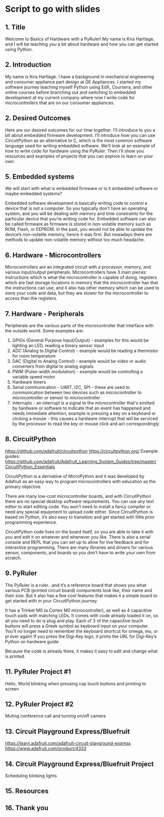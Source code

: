 # Script to go with slides

## 1. Title

Welcome to Basics of Hardware with a PyRuler! My name is Kira Hartlage, and I will be teaching you a bit about hardware and how you can get started using Python.

## 2. Introduction

My name is Kira Hartlage. I have a background in mechanical engineering and consumer appliance part design at GE Appliances. I started my software journey teaching myself Python using EdX, Coursera, and other online courses before branching out and switching to embedded development at my current company where now I write code for microcontrollers that are on our consumer appliances.

## 2. Desired Outcomes

Here are our desired outcomes for our time together. I’ll introduce to you a bit about embedded firmware development. I’ll introduce how you can use CircuitPython as an alternative to C, which is the most common software language used for writing embedded software. We’ll look at an example of how to write code for hardware using the PyRuler. Then I’ll show you resources and examples of projects that you can explore to learn on your own.

## 5. Embedded systems

We will start with what is embedded firmware or is it embedded software or maybe embedded systems?

Embedded software development is basically writing code to control a device that is not a computer. So you typically don’t have an operating system, and you will be dealing with memory and time constraints for the particular device that you’re writing code for. Embedded software can also be called firmware as firmware is stored in non-volatile memory such as ROM, Flash, or EEPROM. In the past, you would not be able to update the device’s non-volatile memory, hence it was firm. But nowadays there are methods to update non-volatile memory without too much headache.

## 6. Hardware - Microcontrollers

Microcontrollers are an integrated circuit with a processor, memory, and various input/output peripherals. Microcontrollers have 3 main pieces: instructions which is what the microcontroller is capable of doing, registers which are fast storage locations in memory that the microcontroller has that the instructions can use, and it also has other memory which can be used to store your code and data, but they are slower for the microcontroller to access than the registers.

## 7. Hardware - Peripherals

Peripherals are the various parts of the microcontroller that interface with the outside world. Some examples are:
1. GPIOs (General Purpose Input/Output) - examples for this would be lighting an LED, reading a binary sensor input
1. ADC (Analog to Digital Control) - example would be reading a thermistor for room temperature
1. DAC (Digital to Analog Control) - example would be video or audio converters from digital to analog signals
1. PWM (Pulse-width modulation) - example would be controlling a variable speed motor
1. Hardware timers
1. Serial communication - UART, I2C, SPI - these are used to communication between two devices such as microcontroller to microcontroller or sensor to microcontroller
1. Interrupts - an interrupt is a signal to the microcontroller that's emitted by hardware or software to indicate that an event has happened and needs immediate attention; example is pressing a key on a keyboard or clicking a mouse - this causes a hardware interrupt that will be serviced by the processor to read the key or mouse click and act correspondingly


## 8. CircuitPython

https://github.com/adafruit/circuitpython
https://circuitpython.org/
Example guides: https://github.com/adafruit/Adafruit_Learning_System_Guides/tree/master/CircuitPython_Essentials

CircuitPython is a derivative of MicroPython and it was developed by Adafruit as an easy way to program microcontrollers with education as the primary objective.

There are many low-cost microcontroller boards, and with CircuitPython there are no special desktop software requirements. You can use any text editor to start editing code. You won’t need to install a fancy compiler or need any special equipment to upload code either. Since CircuitPython is based on Python, it’s also easy to transition and get started with little prior programming experience.

CircuitPython code lives on the board itself, so you are able to take it with you and edit it on whatever and whenever you like. There is also a serial console and REPL that you can set up to allow for live feedback and for interactive programming. There are many libraries and drivers for various sensor, components, and boards so you don’t have to write your own from scratch.

## 9. PyRuler

The PyRuler is a ruler...and it’s a reference board that shows you what various PCB (printed circuit board) components look like, their name and their size. But it also has a few cool features that makes it a simple board to get started with in your CircuitPython journey.

It has a Trinket M0 (a Cortex M0 microcontroller), as well as 4 capacitive touch pads with matching LEDs. It comes with code already loaded it on, so all you need to do is plug and play. Each of 3 of the capacitive touch buttons will press a Greek symbol as keyboard input on your computer. You’ll no longer need to remember the keyboard shortcut for omega, mu, or pi ever again! If you press the Digi-Key logo, it prints the URL for Digi-Key’s Python on hardware guide.

Because the code is already there, it makes it easy to edit and change what is printed.

## 11. PyRuler Project  #1
Hello, World blinking when pressing cap touch buttons and printing to screen

## 12. PyRuler Project #2
Muting conference call and turning on/off camera

## 13. Circuit Playground Express/Bluefruit
https://learn.adafruit.com/adafruit-circuit-playground-express
https://www.adafruit.com/product/4333

## 14. Circuit Playground Express/Bluefruit Project
Scheduling blinking lights

## 15. Resources

## 16. Thank you